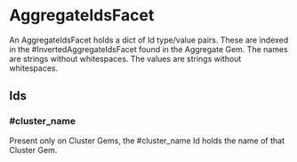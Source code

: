 # AggregateIdsFacet

An AggregateIdsFacet holds a dict of Id type/value pairs.
These are indexed in the #InvertedAggregateIdsFacet
found in the Aggregate Gem.
The names are strings without whitespaces.
The values are strings without whitespaces.

## Ids

### #cluster_name

Present only on Cluster Gems, the 
#cluster_name Id holds the name of that 
Cluster Gem.
